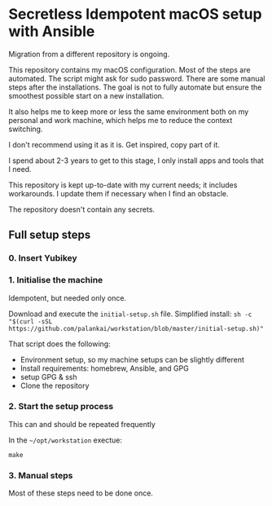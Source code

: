 # Secretless Idempotent macOS setup with Ansible

Migration from a different repository is ongoing.

This repository contains my macOS configuration.
Most of the steps are automated. The script might ask for sudo password.
There are some manual steps after the installations.
The goal is not to fully automate but ensure the smoothest possible start on a new
installation.

It also helps me to keep more or less the same environment both on my personal and work
machine, which helps me to reduce the context switching.

I don't recommend using it as it is. Get inspired, copy part of it.

I spend about 2-3 years to get to this stage, I only install apps and tools
that I need.

This repository is kept up-to-date with my current needs; it includes workarounds.
I update them if necessary when I find an obstacle.

The repository doesn't contain any secrets.

## Full setup steps

### 0. Insert Yubikey

### 1. Initialise the machine

Idempotent, but needed only once.

Download and execute the `initial-setup.sh` file.
Simplified install: `sh -c "$(curl -sSL https://github.com/palankai/workstation/blob/master/initial-setup.sh)"`

That script does the following:
- Environment setup, so my machine setups can be slightly different
- Install requirements: homebrew, Ansible, and GPG
- setup GPG & ssh
- Clone the repository

### 2. Start the setup process

This can and should be repeated frequently

In the `~/opt/workstation` exectue:

```
make
```

### 3. Manual steps

Most of these steps need to be done once.

